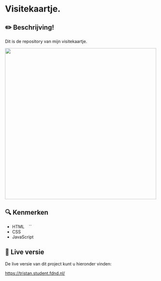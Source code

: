 # Visitekaartje. 

## :pencil2: Beschrijving!

Dit is de repository van mijn visitekaartje.

<img src="https://user-images.githubusercontent.com/43402897/191816442-3756aad8-ef3d-4f4f-94d1-36a3198ec34e.png" width="500">

## :mag: Kenmerken
* HTML
  ``
  ``
  ``
* CSS
* JavaScript


## 🔴 Live versie

De live versie van dit project kunt u hieronder vinden:

https://tristan.student.fdnd.nl/
